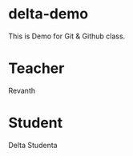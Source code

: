 # delta-demo
This is Demo for Git &amp; Github class.

# Teacher
 Revanth

 # Student
 Delta Studenta
 
